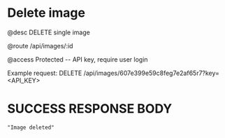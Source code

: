 # Delete image
@desc DELETE single image

@route /api/images/:id

@access Protected -- API key, require user login

Example request: DELETE /api/images/607e399e59c8feg7e2af65r7?key=<API_KEY>

# SUCCESS RESPONSE BODY
```
"Image deleted"
```

